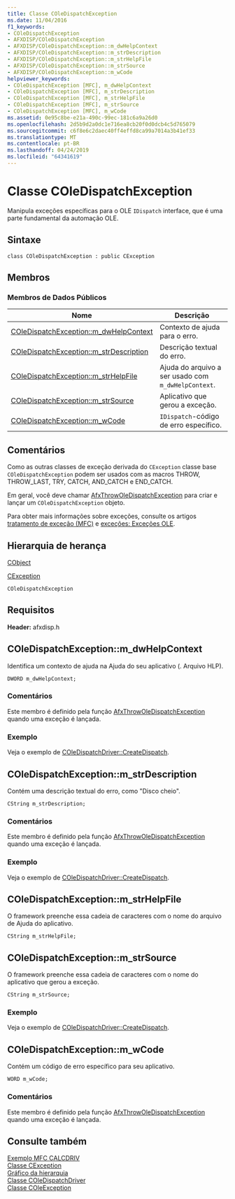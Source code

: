 ```yaml
---
title: Classe COleDispatchException
ms.date: 11/04/2016
f1_keywords:
- COleDispatchException
- AFXDISP/COleDispatchException
- AFXDISP/COleDispatchException::m_dwHelpContext
- AFXDISP/COleDispatchException::m_strDescription
- AFXDISP/COleDispatchException::m_strHelpFile
- AFXDISP/COleDispatchException::m_strSource
- AFXDISP/COleDispatchException::m_wCode
helpviewer_keywords:
- COleDispatchException [MFC], m_dwHelpContext
- COleDispatchException [MFC], m_strDescription
- COleDispatchException [MFC], m_strHelpFile
- COleDispatchException [MFC], m_strSource
- COleDispatchException [MFC], m_wCode
ms.assetid: 0e95c8be-e21a-490c-99ec-181c6a9a26d0
ms.openlocfilehash: 2d5b9d2a0dc1e716ea8cb20f0d0dcb4c5d765079
ms.sourcegitcommit: c6f8e6c2daec40ff4effd8ca99a7014a3b41ef33
ms.translationtype: MT
ms.contentlocale: pt-BR
ms.lasthandoff: 04/24/2019
ms.locfileid: "64341619"
---
```

# <a name="coledispatchexception-class"></a>Classe COleDispatchException

Manipula exceções específicas para o OLE `IDispatch` interface, que é uma parte fundamental da automação OLE.

## <a name="syntax"></a>Sintaxe

```
class COleDispatchException : public CException
```

## <a name="members"></a>Membros

### <a name="public-data-members"></a>Membros de Dados Públicos

|Nome|Descrição|
|----------|-----------------|
|[COleDispatchException::m_dwHelpContext](#m_dwhelpcontext)|Contexto de ajuda para o erro.|
|[COleDispatchException::m_strDescription](#m_strdescription)|Descrição textual do erro.|
|[COleDispatchException::m_strHelpFile](#m_strhelpfile)|Ajuda do arquivo a ser usado com `m_dwHelpContext`.|
|[COleDispatchException::m_strSource](#m_strsource)|Aplicativo que gerou a exceção.|
|[COleDispatchException::m_wCode](#m_wcode)|`IDispatch`-código de erro específico.|

## <a name="remarks"></a>Comentários

Como as outras classes de exceção derivada do `CException` classe base `COleDispatchException` podem ser usados com as macros THROW, THROW_LAST, TRY, CATCH, AND_CATCH e END_CATCH.

Em geral, você deve chamar [AfxThrowOleDispatchException](exception-processing.md#afxthrowoledispatchexception) para criar e lançar um `COleDispatchException` objeto.

Para obter mais informações sobre exceções, consulte os artigos [tratamento de exceção (MFC)](../../mfc/exception-handling-in-mfc.md) e [exceções: Exceções OLE](../../mfc/exceptions-ole-exceptions.md).

## <a name="inheritance-hierarchy"></a>Hierarquia de herança

[CObject](../../mfc/reference/cobject-class.md)

[CException](../../mfc/reference/cexception-class.md)

`COleDispatchException`

## <a name="requirements"></a>Requisitos

**Header:** afxdisp.h

##  <a name="m_dwhelpcontext"></a>  COleDispatchException::m_dwHelpContext

Identifica um contexto de ajuda na Ajuda do seu aplicativo (. Arquivo HLP).

```
DWORD m_dwHelpContext;
```

### <a name="remarks"></a>Comentários

Este membro é definido pela função [AfxThrowOleDispatchException](exception-processing.md#afxthrowoledispatchexception) quando uma exceção é lançada.

### <a name="example"></a>Exemplo

  Veja o exemplo de [COleDispatchDriver::CreateDispatch](../../mfc/reference/coledispatchdriver-class.md#createdispatch).

##  <a name="m_strdescription"></a>  COleDispatchException::m_strDescription

Contém uma descrição textual do erro, como "Disco cheio".

```
CString m_strDescription;
```

### <a name="remarks"></a>Comentários

Este membro é definido pela função [AfxThrowOleDispatchException](exception-processing.md#afxthrowoledispatchexception) quando uma exceção é lançada.

### <a name="example"></a>Exemplo

  Veja o exemplo de [COleDispatchDriver::CreateDispatch](../../mfc/reference/coledispatchdriver-class.md#createdispatch).

##  <a name="m_strhelpfile"></a>  COleDispatchException::m_strHelpFile

O framework preenche essa cadeia de caracteres com o nome do arquivo de Ajuda do aplicativo.

```
CString m_strHelpFile;
```

##  <a name="m_strsource"></a>  COleDispatchException::m_strSource

O framework preenche essa cadeia de caracteres com o nome do aplicativo que gerou a exceção.

```
CString m_strSource;
```

### <a name="example"></a>Exemplo

  Veja o exemplo de [COleDispatchDriver::CreateDispatch](../../mfc/reference/coledispatchdriver-class.md#createdispatch).

##  <a name="m_wcode"></a>  COleDispatchException::m_wCode

Contém um código de erro específico para seu aplicativo.

```
WORD m_wCode;
```

### <a name="remarks"></a>Comentários

Este membro é definido pela função [AfxThrowOleDispatchException](exception-processing.md#afxthrowoledispatchexception) quando uma exceção é lançada.

## <a name="see-also"></a>Consulte também

[Exemplo MFC CALCDRIV](../../overview/visual-cpp-samples.md)<br/>
[Classe CException](../../mfc/reference/cexception-class.md)<br/>
[Gráfico da hierarquia](../../mfc/hierarchy-chart.md)<br/>
[Classe COleDispatchDriver](../../mfc/reference/coledispatchdriver-class.md)<br/>
[Classe COleException](../../mfc/reference/coleexception-class.md)
